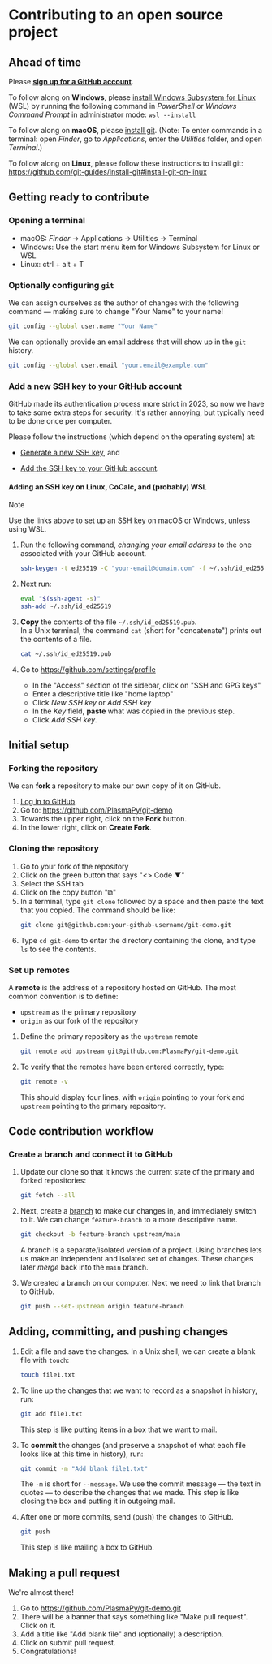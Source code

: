 # Contributing to an open source project

## Ahead of time

Please [**sign up for a GitHub account**](https://github.com/signup).

To follow along on **Windows**, please [install Windows Subsystem for Linux](https://learn.microsoft.com/en-us/windows/wsl/install#install-wsl-command) (WSL)
by running the following command in _PowerShell_ or _Windows Command Prompt_ in administrator mode:
`wsl --install`

To follow along on **macOS**, please [install git](https://github.com/git-guides/install-git#install-git-on-mac). (Note: To enter commands in a terminal: open _Finder_, go to _Applications_, enter the _Utilities_ folder, and open _Terminal_.)

To follow along on **Linux**, please follow these instructions to install git: https://github.com/git-guides/install-git#install-git-on-linux

## Getting ready to contribute

### Opening a terminal

 - macOS: _Finder_ → Applications → Utilities → Terminal
 - Windows: Use the start menu item for Windows Subsystem for Linux or WSL
 - Linux: ctrl + alt + T

### Optionally configuring `git`

We can assign ourselves as the author of changes with the following command
— making sure to change "Your Name" to your name!

```bash
git config --global user.name "Your Name"
```

We can optionally provide an email address that will show up in the 
`git` history.  

```bash
git config --global user.email "your.email@example.com"
```

### Add a new SSH key to your GitHub account

GitHub made its authentication process more strict in 2023, so now we 
have to take some extra steps for security. 
It's rather annoying, but typically need to be done once per computer. 

Please follow the instructions (which depend on the operating system) at: 

 - [Generate a new SSH key](https://docs.github.com/en/authentication/connecting-to-github-with-ssh/generating-a-new-ssh-key-and-adding-it-to-the-ssh-agent), and

 - [Add the SSH key to your GitHub account](https://docs.github.com/en/authentication/connecting-to-github-with-ssh/adding-a-new-ssh-key-to-your-github-account?platform=linux&tool=webui).


#### Adding an SSH key on Linux, CoCalc, and (probably) WSL

> [!NOTE]
> Use the links above to set up an SSH key on macOS or Windows, unless using WSL. 

1. Run the following command, _changing your email address_ to the one 
   associated with your GitHub account.

   ```bash
   ssh-keygen -t ed25519 -C "your-email@domain.com" -f ~/.ssh/id_ed25519 -N ""
   ```
   
2. Next run: 
   ```bash   
   eval "$(ssh-agent -s)"
   ssh-add ~/.ssh/id_ed25519
   ```

3. **Copy** the contents of the file `~/.ssh/id_ed25519.pub`.  
   In a Unix terminal, the command `cat` (short for "concatenate")
   prints out the contents of a file.

   ```bash
   cat ~/.ssh/id_ed25519.pub
   ```
   
4. Go to https://github.com/settings/profile
   - In the "Access" section of the sidebar, click on "SSH and GPG keys"
   - Enter a descriptive title like "home laptop"
   - Click _New SSH key_ or _Add SSH key_
   - In the _Key_ field, **paste** what was copied in the previous step.
   - Click _Add SSH key_.  

## Initial setup

### Forking the repository

We can **fork** a repository to make our own copy of it on GitHub.

1. [Log in to GitHub](https://github.com/login).
2. Go to: https://github.com/PlasmaPy/git-demo
3. Towards the upper right, click on the **Fork** button.
4. In the lower right, click on **Create Fork**.

### Cloning the repository

1. Go to your fork of the repository
2. Click on the green button that says "<> Code ▼"
3. Select the SSH tab
4. Click on the copy button "⧉"
5. In a terminal, type `git clone` followed by a space and then paste the text that you copied.
   The command should be like:
   ```bash
   git clone git@github.com:your-github-username/git-demo.git
   ```
6. Type `cd git-demo` to enter the directory containing the clone, and type `ls` to see the contents.   

### Set up remotes

A **remote** is the address of a repository hosted on GitHub. 
The most common convention is to define:
 - `upstream` as the primary repository
 - `origin` as our fork of the repository 

1. Define the primary repository as the `upstream` remote 
   ```bash
   git remote add upstream git@github.com:PlasmaPy/git-demo.git
   ``` 
   
2. To verify that the remotes have been entered correctly, type:
   ```bash
   git remote -v
   ```
   This should display four lines, with `origin` pointing to your fork
   and `upstream` pointing to the primary repository.

## Code contribution workflow   

### Create a branch and connect it to GitHub

1. Update our clone so that it knows the current state of the primary and forked repositories:
   ```bash
   git fetch --all
   ```
   
2. Next, create a 
   [branch](https://docs.github.com/en/pull-requests/collaborating-with-pull-requests/proposing-changes-to-your-work-with-pull-requests/about-branches)
   to make our changes in, and immediately switch to it. 
   We can change `feature-branch` to a more descriptive name.
   ```bash
   git checkout -b feature-branch upstream/main
   ```
   A branch is a separate/isolated version of a project.
   Using branches lets us make an independent and isolated set of changes. 
   These changes later _merge_ back into the `main` branch.

3. We created a branch on our computer. 
   Next we need to link that branch to GitHub.
   ```bash
   git push --set-upstream origin feature-branch 
   ```

## Adding, committing, and pushing changes

1. Edit a file and save the changes.
   In a Unix shell, we can create a blank file with `touch`:
   ```bash 
   touch file1.txt
   ```
   
2. To line up the changes that we want to record as a snapshot in history, run: 
   ```bash 
   git add file1.txt
   ```
   This step is like putting items in a box that we want to mail.

3. To **commit** the changes (and preserve a snapshot of what each file looks like at this time in history), run:
   ```bash
   git commit -m "Add blank file1.txt"
   ```
   The `-m` is short for `--message`. We use the commit message — the 
   text in quotes — to describe the changes that we made.
   This step is like closing the box and putting it in outgoing mail.

4. After one or more commits, send (push) the changes to GitHub.
   ```bash
   git push
   ```
   This step is like mailing a box to GitHub.

## Making a pull request

We're almost there!

1. Go to https://github.com/PlasmaPy/git-demo.git
2. There will be a banner that says something like "Make pull request". Click on it.
3. Add a title like "Add blank file" and (optionally) a description.
4. Click on submit pull request.  
5. Congratulations!
